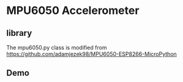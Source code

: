 # MPU6050 Accelerometer

## library
The mpu6050.py class is modified from https://github.com/adamjezek98/MPU6050-ESP8266-MicroPython

## Demo
